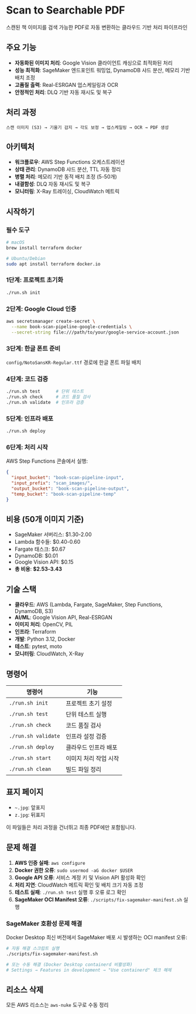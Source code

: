 # Scan to Searchable PDF

스캔된 책 이미지를 검색 가능한 PDF로 자동 변환하는 클라우드 기반 처리 파이프라인

## 주요 기능

- **자동화된 이미지 처리**: Google Vision 클라이언트 캐싱으로 최적화된 처리
- **성능 최적화**: SageMaker 엔드포인트 워밍업, DynamoDB 샤드 분산, 메모리 기반 배치 조정
- **고품질 출력**: Real-ESRGAN 업스케일링과 OCR
- **안정적인 처리**: DLQ 기반 자동 재시도 및 복구

## 처리 과정

```
스캔 이미지 (S3) → 기울기 감지 → 각도 보정 → 업스케일링 → OCR → PDF 생성
```

## 아키텍처

- **워크플로우**: AWS Step Functions 오케스트레이션
- **상태 관리**: DynamoDB 샤드 분산, TTL 자동 정리
- **병렬 처리**: 메모리 기반 동적 배치 조정 (5-50개)
- **내결함성**: DLQ 자동 재시도 및 복구
- **모니터링**: X-Ray 트레이싱, CloudWatch 메트릭

## 시작하기

### 필수 도구

```bash
# macOS
brew install terraform docker

# Ubuntu/Debian  
sudo apt install terraform docker.io
```

### 1단계: 프로젝트 초기화

```bash
./run.sh init
```

### 2단계: Google Cloud 인증

```bash
aws secretsmanager create-secret \
  --name book-scan-pipeline-google-credentials \
  --secret-string file:///path/to/your/google-service-account.json
```

### 3단계: 한글 폰트 준비

`config/NotoSansKR-Regular.ttf` 경로에 한글 폰트 파일 배치

### 4단계: 코드 검증

```bash
./run.sh test      # 단위 테스트
./run.sh check     # 코드 품질 검사
./run.sh validate  # 인프라 검증
```

### 5단계: 인프라 배포

```bash
./run.sh deploy
```

### 6단계: 처리 시작

AWS Step Functions 콘솔에서 실행:

```json
{
  "input_bucket": "book-scan-pipeline-input",
  "input_prefix": "scan_images/",
  "output_bucket": "book-scan-pipeline-output", 
  "temp_bucket": "book-scan-pipeline-temp"
}
```

## 비용 (50개 이미지 기준)

- SageMaker 서버리스: $1.30-2.00
- Lambda 함수들: $0.40-0.60  
- Fargate 태스크: $0.67
- DynamoDB: $0.01
- Google Vision API: $0.15
- **총 비용**: **$2.53-3.43**

## 기술 스택

- **클라우드**: AWS (Lambda, Fargate, SageMaker, Step Functions, DynamoDB, S3)
- **AI/ML**: Google Vision API, Real-ESRGAN
- **이미지 처리**: OpenCV, PIL
- **인프라**: Terraform
- **개발**: Python 3.12, Docker
- **테스트**: pytest, moto
- **모니터링**: CloudWatch, X-Ray

## 명령어

| 명령어 | 기능 |
|--------|------|
| `./run.sh init` | 프로젝트 초기 설정 |
| `./run.sh test` | 단위 테스트 실행 |
| `./run.sh check` | 코드 품질 검사 |
| `./run.sh validate` | 인프라 설정 검증 |
| `./run.sh deploy` | 클라우드 인프라 배포 |
| `./run.sh start` | 이미지 처리 작업 시작 |
| `./run.sh clean` | 빌드 파일 정리 |

## 표지 페이지

- `~.jpg`: 앞표지
- `z.jpg`: 뒤표지

이 파일들은 처리 과정을 건너뛰고 최종 PDF에만 포함됩니다.

## 문제 해결

1. **AWS 인증 실패**: `aws configure`
2. **Docker 권한 오류**: `sudo usermod -aG docker $USER`
3. **Google API 오류**: 서비스 계정 키 및 Vision API 활성화 확인
4. **처리 지연**: CloudWatch 메트릭 확인 및 배치 크기 자동 조정
5. **테스트 실패**: `./run.sh test` 실행 후 오류 로그 확인
6. **SageMaker OCI Manifest 오류**: `./scripts/fix-sagemaker-manifest.sh` 실행

### SageMaker 호환성 문제 해결

Docker Desktop 최신 버전에서 SageMaker 배포 시 발생하는 OCI manifest 오류:

```bash
# 자동 해결 스크립트 실행
./scripts/fix-sagemaker-manifest.sh

# 또는 수동 해결 (Docker Desktop containerd 비활성화)
# Settings → Features in development → "Use containerd" 체크 해제
```

## 리소스 삭제

모든 AWS 리소스는 `aws-nuke` 도구로 수동 정리